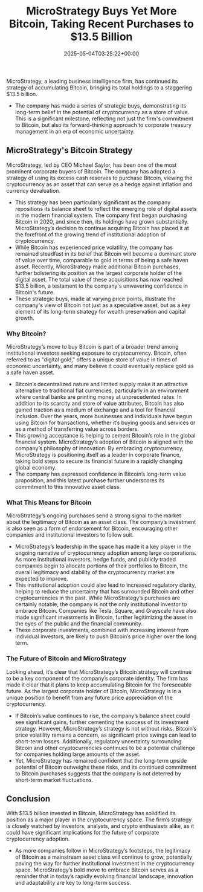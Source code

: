﻿---
layout: post
title: MicroStrategy Buys Yet More Bitcoin, Taking Recent Purchases to $13.5 Billion
date: '2025-05-04T03:25:22+00:00'
categories:
- Financial
tags: []
slug: /microstrategy-buys-bitcoin-135-billion/
lastmod: 2025-05-07T12:21:28+03:00
---

MicroStrategy, a leading business intelligence firm, has continued its strategy of accumulating Bitcoin, bringing its total holdings to a staggering $13.5 billion.
- The company has made a series of strategic buys, demonstrating its long-term belief in the potential of cryptocurrency as a store of value.
This is a significant milestone, reflecting not just the firm's commitment to Bitcoin, but also its forward-thinking approach to corporate treasury management in an era of economic uncertainty.
## MicroStrategy's Bitcoin Strategy
MicroStrategy, led by CEO Michael Saylor, has been one of the most prominent corporate buyers of Bitcoin. The company has adopted a strategy of using its excess cash reserves to purchase Bitcoin, viewing the cryptocurrency as an asset that can serve as a hedge against inflation and currency devaluation.
- This strategy has been particularly significant as the company repositions its balance sheet to reflect the emerging role of digital assets in the modern financial system.
The company first began purchasing Bitcoin in 2020, and since then, its holdings have grown substantially. MicroStrategy’s decision to continue acquiring Bitcoin has placed it at the forefront of the growing trend of institutional adoption of cryptocurrency.
- While Bitcoin has experienced price volatility, the company has remained steadfast in its belief that Bitcoin will become a dominant store of value over time, comparable to gold in terms of being a safe haven asset.
Recently, MicroStrategy made additional Bitcoin purchases, further bolstering its position as the largest corporate holder of the digital asset. The total value of these acquisitions has now reached $13.5 billion, a testament to the company's unwavering confidence in Bitcoin's future.
- These strategic buys, made at varying price points, illustrate the company's view of Bitcoin not just as a speculative asset, but as a key element of its long-term strategy for wealth preservation and capital growth.
### Why Bitcoin?
MicroStrategy’s move to buy Bitcoin is part of a broader trend among institutional investors seeking exposure to cryptocurrency. Bitcoin, often referred to as "digital gold," offers a unique store of value in times of economic uncertainty, and many believe it could eventually replace gold as a safe haven asset.
- Bitcoin’s decentralized nature and limited supply make it an attractive alternative to traditional fiat currencies, particularly in an environment where central banks are printing money at unprecedented rates.
In addition to its scarcity and store of value attributes, Bitcoin has also gained traction as a medium of exchange and a tool for financial inclusion. Over the years, more businesses and individuals have begun using Bitcoin for transactions, whether it’s buying goods and services or as a method of transferring value across borders.
- This growing acceptance is helping to cement Bitcoin’s role in the global financial system.
MicroStrategy’s adoption of Bitcoin is aligned with the company’s philosophy of innovation. By embracing cryptocurrency, MicroStrategy is positioning itself as a leader in corporate finance, taking bold steps to secure its financial future in a rapidly changing global economy.
- The company has expressed confidence in Bitcoin’s long-term value proposition, and this latest purchase further underscores its commitment to this innovative asset class.
### What This Means for Bitcoin
MicroStrategy’s ongoing purchases send a strong signal to the market about the legitimacy of Bitcoin as an asset class. The company’s investment is also seen as a form of endorsement for Bitcoin, encouraging other companies and institutional investors to follow suit.
- MicroStrategy’s leadership in the space has made it a key player in the ongoing narrative of cryptocurrency adoption among large corporations.
As more institutional investors, hedge funds, and publicly traded companies begin to allocate portions of their portfolios to Bitcoin, the overall legitimacy and stability of the cryptocurrency market are expected to improve.
- This institutional adoption could also lead to increased regulatory clarity, helping to reduce the uncertainty that has surrounded Bitcoin and other cryptocurrencies in the past.
While MicroStrategy’s purchases are certainly notable, the company is not the only institutional investor to embrace Bitcoin. Companies like Tesla, Square, and Grayscale have also made significant investments in Bitcoin, further legitimizing the asset in the eyes of the public and the financial community.
- These corporate investments, combined with increasing interest from individual investors, are likely to push Bitcoin’s price higher over the long term.
### The Future of Bitcoin and MicroStrategy
Looking ahead, it’s clear that MicroStrategy’s Bitcoin strategy will continue to be a key component of the company’s corporate identity. The firm has made it clear that it plans to keep accumulating Bitcoin for the foreseeable future. As the largest corporate holder of Bitcoin, MicroStrategy is in a unique position to benefit from any future price appreciation of the cryptocurrency.
- If Bitcoin’s value continues to rise, the company’s balance sheet could see significant gains, further cementing the success of its investment strategy.
However, MicroStrategy’s strategy is not without risks. Bitcoin’s price volatility remains a concern, as significant price swings can lead to short-term losses. Additionally, regulatory uncertainty surrounding Bitcoin and other cryptocurrencies continues to be a potential challenge for companies holding large amounts of the asset.
- Yet, MicroStrategy has remained confident that the long-term upside potential of Bitcoin outweighs these risks, and its continued commitment to Bitcoin purchases suggests that the company is not deterred by short-term market fluctuations.
## Conclusion
With $13.5 billion invested in Bitcoin, MicroStrategy has solidified its position as a major player in the cryptocurrency space. The firm’s strategy is closely watched by investors, analysts, and crypto enthusiasts alike, as it could have significant implications for the future of corporate cryptocurrency adoption.
- As more companies follow in MicroStrategy’s footsteps, the legitimacy of Bitcoin as a mainstream asset class will continue to grow, potentially paving the way for further institutional investment in the cryptocurrency space.
MicroStrategy’s bold move to embrace Bitcoin serves as a reminder that in today’s rapidly evolving financial landscape, innovation and adaptability are key to long-term success.